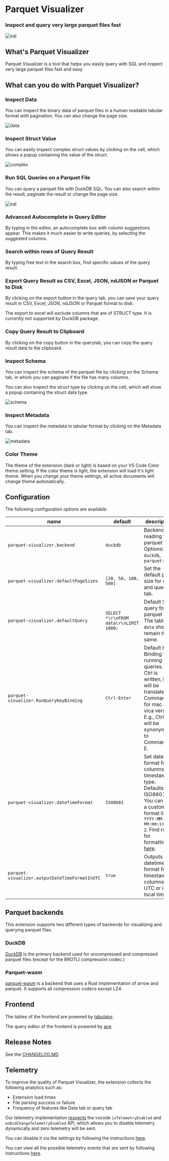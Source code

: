 # Parquet Visualizer

### Inspect and query very large parquet files fast
![sql](media/sql.gif)

## What's Parquet Visualizer
Parquet Visualizer is a tool that helps you easily query with SQL and inspect very large parquet files fast and easy.

## What can you do with Parquet Visualizer?
### Inspect Data
You can inspect the binary data of parquet files in a human readable tabular format with pagination. You can also change the page size.

![data](media/inspect_data.gif)

### Inspect Struct Value
You can easily inspect complex struct values by clicking on the cell, which shows a popup containing the value of the struct.

![complex](media/inspect_complex.gif)

### Run SQL Queries on a Parquet File
You can query a parquet file with DuckDB SQL. You can also search within the result, paginate the result or change the page size. 

![sql](media/sql.gif)

### Advanced Autocomplete in Query Editor
By typing in the editor, an autocomplete box with column suggestions appear. This makes it much easier to write queries, by selecting the suggested columns.

### Search within rows of Query Result
By typing free text in the search box, find specific values of the query result.

### Export Query Result as CSV, Excel, JSON, ndJSON or Parquet to Disk
By clicking on the export button in the query tab, you can save your query result in CSV, Excel, JSON, ndJSON or Parquet format to disk.

The export to excel will exclude columns that are of STRUCT type. It is currently not supported by DuckDB package.

### Copy Query Result to Clipboard
By clicking on the copy button in the querytab, you can copy the query result data to the clipboard.

### Inspect Schema
You can inspect the schema of the parquet file by clicking on the Schema tab, in which you can paginate if the file has many columns.

You can also inspect the struct type by clicking on the cell, which will show a popup containing the struct data type.

![schema](media/inspect_schema.gif)

### Inspect Metadata
You can inspect the metadata in tabular format by clicking on the Metadata tab.

![metadata](media/inspect_metadata.gif)

### Color Theme
The theme of the extension (dark or light) is based on your VS Code Color theme setting. If the color theme is light, the extension will load it's light theme. When you change your theme settings, all active documents will change theme automatically.

## Configuration
The following configuration options are available:

|name|default|description|
|----|-------|-----------|
|`parquet-visualizer.backend`|`duckdb`| Backend for reading the parquet file. Options: `duckdb`, `parquet-wasm`|
|`parquet-visualizer.defaultPageSizes`|`[20, 50, 100, 500]`|Set the default page size for data and query tab.|
|`parquet-visualizer.defaultQuery`|`SELECT *\r\nFROM data\r\nLIMIT 1000;`|Default SQL query for parquet file. The table `data` should remain the same.|
|`parquet-visualizer.RunQueryKeyBinding`|`Ctrl-Enter`|Default Key Binding for running queries. If Ctrl is written, it will be translated to Command for mac and vica versa. E.g., Ctrl-E will be synonymous to Command-E.|
|`parquet-visualizer.dateTimeFormat`|`ISO8601`|Set datetime format for columns of timestamp type. Defaults to ISO8601. You can set a custom format like `YYYY-MM-DD HH:mm:ss.SSS Z`. Find rules for formatting [here](https://www.npmjs.com/package/date-and-time#formatdateobj-arg-utc).|
|`parquet-visualizer.outputDateTimeFormatInUTC`|`true`|Outputs the datetime format for timestamp columns in UTC or in local time.|


## Parquet backends
This extension supports two different types of backends for visualizing and querying parquet files.

### DuckDB
[DuckDB](https://duckdb.org/docs/index) is the primary backend used for uncompressed and compressed parquet files (except for the BROTLI compression codec.)

### Parquet-wasm
[parquet-wasm](https://kylebarron.dev/parquet-wasm) is a backend that uses a Rust implementation of arrow and parquet. It supports all compression codecs except LZ4.

## Frontend
The tables of the frontend are powered by [tabulator](https://tabulator.info/).

The query editor of the frontend is powered by [ace](https://github.com/ajaxorg/ace).


## Release Notes
See the [CHANGELOG.MD](CHANGELOG.md)

## Telemetry
To improve the quality of Parquet Visualizer, the extension collects the following analytics such as:
- Extension load times
- File parsing success or failure
- Frequency of features like Data tab or query tab

Our telemetry implementation [respects](https://code.visualstudio.com/api/extension-guides/telemetry#dos-and-donts) the vscode `isTelemetryEnabled` and `onDidChangeTelemetryEnabled` API, which allows you to disable telemetry dynamically and zero telemetry will be sent. 

You can disable it via the settings by following the instructions [here](https://code.visualstudio.com/docs/supporting/FAQ#_how-to-disable-telemetry-reporting).

You can view all the possible telemetry events that are sent by following instructions [here](https://code.visualstudio.com/docs/getstarted/telemetry#_viewing-all-telemetry-events).
